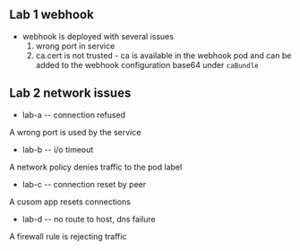 ## Lab 1 webhook

- webhook is deployed with several issues
  1. wrong port in service
  2. ca.cert is not trusted - ca is available in the webhook pod and can be added to the webhook configuration base64 under `caBundle`

## Lab 2 network issues

- lab-a -- connection refused

A wrong port is used by the service

- lab-b -- i/o timeout

A network policy denies traffic to the pod label

- lab-c -- connection reset by peer

A cusom app resets connections

- lab-d -- no route to host, dns failure

A firewall rule is rejecting traffic